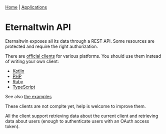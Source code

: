 [Home](../index.md) | [Applications](./index.md)

# Eternaltwin API

Eternaltwin exposes all its data through a REST API.
Some resources are protected and require the right authorization.

There are [official clients](https://gitlab.com/eternal-twin/etwin/-/tree/master/clients)
for various platforms. You should use them instead of writing your own client:
- [Kotlin](https://gitlab.com/eternal-twin/etwin/-/tree/master/clients/kotlin)
- [PHP](https://gitlab.com/eternal-twin/etwin/-/tree/master/clients/php)
- [Ruby](https://gitlab.com/eternal-twin/etwin/-/tree/master/clients/ruby)
- [TypeScript](https://gitlab.com/eternal-twin/etwin/-/tree/master/clients/typescript)

See also [the examples](https://gitlab.com/eternal-twin/etwin/-/tree/master/examples)

These clients are not complte yet, help is welcome to improve them.

All the client support retrieving data about the current client and retrieving data about users
(enough to authenticate users with an OAuth access token).
